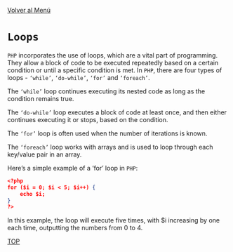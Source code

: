 [Volver al Menú](./root.md)

# `Loops`

`PHP` incorporates the use of loops, which are a vital part of programming. They allow a block of code to be executed repeatedly based on a certain condition or until a specific condition is met. In `PHP`, there are four types of loops - `‘while’`, `‘do-while’`, `‘for’` and `‘foreach’`.

The `‘while’` loop continues executing its nested code as long as the condition remains true.

The `‘do-while’` loop executes a block of code at least once, and then either continues executing it or stops, based on the condition.

The `‘for’` loop is often used when the number of iterations is known.

The `‘foreach’` loop works with arrays and is used to loop through each key/value pair in an array.

Here’s a simple example of a ‘for’ loop in `PHP`:

```json
<?php
for ($i = 0; $i < 5; $i++) {
    echo $i;
}
?>
```

In this example, the loop will execute five times, with $i increasing by one each time, outputting the numbers from 0 to 4.

[TOP](#loops)
